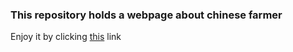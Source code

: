 ### This repository holds a webpage about chinese farmer

Enjoy it by clicking [this](https://abielkiflu.github.io/progressive-enhancement/) link
